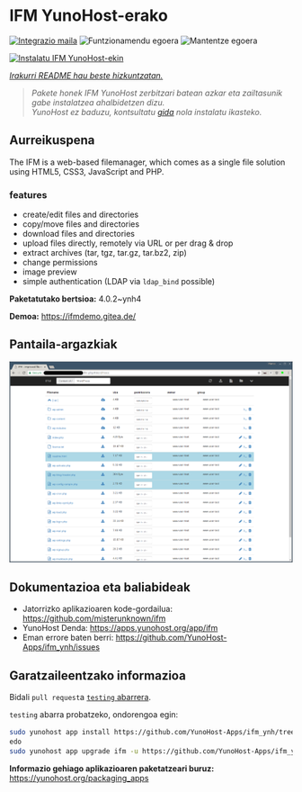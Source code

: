 <!--
Ohart ongi: README hau automatikoki sortu da <https://github.com/YunoHost/apps/tree/master/tools/readme_generator>ri esker
EZ editatu eskuz.
-->

# IFM YunoHost-erako

[![Integrazio maila](https://dash.yunohost.org/integration/ifm.svg)](https://ci-apps.yunohost.org/ci/apps/ifm/) ![Funtzionamendu egoera](https://ci-apps.yunohost.org/ci/badges/ifm.status.svg) ![Mantentze egoera](https://ci-apps.yunohost.org/ci/badges/ifm.maintain.svg)

[![Instalatu IFM YunoHost-ekin](https://install-app.yunohost.org/install-with-yunohost.svg)](https://install-app.yunohost.org/?app=ifm)

*[Irakurri README hau beste hizkuntzatan.](./ALL_README.md)*

> *Pakete honek IFM YunoHost zerbitzari batean azkar eta zailtasunik gabe instalatzea ahalbidetzen dizu.*  
> *YunoHost ez baduzu, kontsultatu [gida](https://yunohost.org/install) nola instalatu ikasteko.*

## Aurreikuspena

The IFM is a web-based filemanager, which comes as a single file solution using HTML5, CSS3, JavaScript and PHP. 

### features

- create/edit files and directories
- copy/move files and directories
- download files and directories
- upload files directly, remotely via URL or per drag & drop
- extract archives (tar, tgz, tar.gz, tar.bz2, zip)
- change permissions
- image preview
- simple authentication (LDAP via `ldap_bind` possible)


**Paketatutako bertsioa:** 4.0.2~ynh4

**Demoa:** <https://ifmdemo.gitea.de/>

## Pantaila-argazkiak

![IFM(r)en pantaila-argazkia](./doc/screenshots/ifm_screenshot.png)

## Dokumentazioa eta baliabideak

- Jatorrizko aplikazioaren kode-gordailua: <https://github.com/misterunknown/ifm>
- YunoHost Denda: <https://apps.yunohost.org/app/ifm>
- Eman errore baten berri: <https://github.com/YunoHost-Apps/ifm_ynh/issues>

## Garatzaileentzako informazioa

Bidali `pull request`a [`testing` abarrera](https://github.com/YunoHost-Apps/ifm_ynh/tree/testing).

`testing` abarra probatzeko, ondorengoa egin:

```bash
sudo yunohost app install https://github.com/YunoHost-Apps/ifm_ynh/tree/testing --debug
edo
sudo yunohost app upgrade ifm -u https://github.com/YunoHost-Apps/ifm_ynh/tree/testing --debug
```

**Informazio gehiago aplikazioaren paketatzeari buruz:** <https://yunohost.org/packaging_apps>
